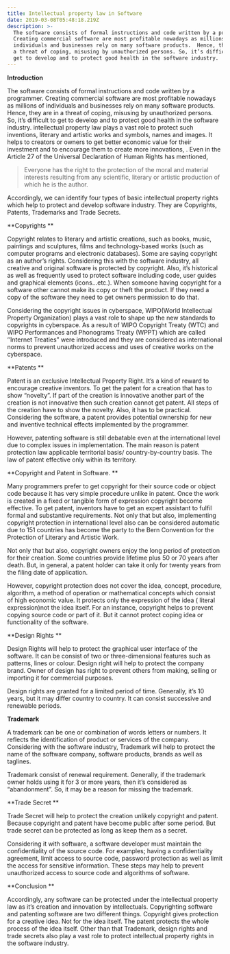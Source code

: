 ```yaml
---
title: Intellectual property law in Software
date: 2019-03-08T05:48:18.219Z
description: >-
  The software consists of formal instructions and code written by a programmer.
  Creating commercial software are most profitable nowadays as millions of
  individuals and businesses rely on many software products.  Hence, they are in
  a threat of coping, misusing by unauthorized persons. So, it’s difficult to
  get to develop and to protect good health in the software industry.
---
```

**Introduction**

The software consists of formal instructions and code written by a programmer. Creating commercial software are most profitable nowadays as millions of individuals and businesses rely on many software products.  Hence, they are in a threat of coping, misusing by unauthorized persons. So, it’s difficult to get to develop and to protect good health in the software industry.  intellectual property law plays a vast role to protect such inventions, literary and artistic works and symbols, names and images. It helps to creators or owners to get better economic value for their investment and to encourage them to create more innovations, . Even in the Article 27 of the Universal Declaration of Human Rights has mentioned, 

> Everyone has the right to the protection of the moral and material interests resulting from any scientific, literary or artistic production of which he is the author.

Accordingly, we can identify four types of basic intellectual property rights which help to protect and develop software industry. They are Copyrights, Patents, Trademarks and Trade Secrets.  

**Copyrights **

Copyright relates to literary and artistic creations, such as books, music, paintings and sculptures, films and technology-based works (such as computer programs and electronic databases). Some are saying copyright as an author’s rights. Considering this with the software industry, all creative and original software is protected by copyright. Also, it’s historical as well as frequently used to protect software including code, user guides and graphical elements (icons...etc.). When someone having copyright for a software other cannot make its copy or theft the product. If they need a copy of the software they need to get owners permission to do that.

Considering the copyright issues in cyberspace, WIPO(World Intellectual Property Organization) plays a vast role to shape up the new standards to copyrights in cyberspace. As a result of WIPO Copyright Treaty (WTC) and WIPO Performances and Phonograms Treaty (WPPT) which are called ‘’Internet Treaties” were introduced and they are considered as international norms to prevent unauthorized access and uses of creative works on the cyberspace.  

**Patents **

Patent is an exclusive Intellectual Property Right. It’s a kind of reward to encourage creative inventors. To get the patent for a creation that has to show “novelty”. If part of the creation is innovative another part of the creation is not innovative then such creation cannot get patent. All steps of the creation have to show the novelty. Also, it has to be practical. Considering the software, a patent provides potential ownership for new and inventive technical effects implemented by the programmer.  

However, patenting software is still debatable even at the international level due to complex issues in implementation. The main reason is patent protection law applicable territorial basis/ country-by-country basis. The law of patent effective only within its territory. 

**Copyright and Patent in Software. **

Many programmers prefer to get copyright for their source code or object code because it has very simple procedure unlike in patent. Once the work is created in a fixed or tangible form of expression copyright become effective. To get patent, inventors have to get an expert assistant to fulfil formal and substantive requirements. Not only that but also, implementing copyright protection in international level also can be considered automatic due to 151 countries has become the party to the Bern Convention for the Protection of Literary and Artistic Work.  

Not only that but also, copyright owners enjoy the long period of protection for their creation. Some countries provide lifetime plus 50 or 70 years after death. But, in general, a patent holder can take it only for twenty years from the filing date of application.  

However, copyright protection does not cover the idea, concept, procedure, algorithm, a method of operation or mathematical concepts which consist of high economic value. It protects only the expression of the idea ( literal expression)not the idea itself. For an instance, copyright helps to prevent copying source code or part of it. But it cannot protect coping idea or functionality of the software. 

**Design Rights **

Design Rights will help to protect the graphical user interface of the software. It can be consist of two or three-dimensional features such as patterns, lines or colour. Design right will help to protect the company brand. Owner of design has right to prevent others from making, selling or importing it for commercial purposes.  

Design rights are granted for a limited period of time. Generally, it’s 10 years, but it may differ country to country. It can consist successive and renewable periods. 

**Trademark**

 A trademark can be one or combination of words letters or numbers. It reflects the identification of product or services of the company. Considering with the software industry, Trademark will help to protect the name of the software company, software products, brands as well as taglines.  

Trademark consist of renewal requirement. Generally, if the trademark owner holds using it for 3 or more years, then it’s considered as “abandonment”. So, it may be a reason for missing the trademark. 

**Trade Secret **

Trade Secret will help to protect the creation unlikely copyright and patent. Because copyright and patent have become public after some period. But trade secret can be protected as long as keep them as a secret.  

Considering it with software, a software developer must maintain the confidentiality of the source code. For examples; having a confidentiality agreement, limit access to source code, password protection as well as limit the access for sensitive information. These steps may help to prevent unauthorized access to source code and algorithms of software. 

**Conclusion **

Accordingly, any software can be protected under the intellectual property law as it’s creation and innovation by intellectuals. Copyrighting software and patenting software are two different things. Copyright gives protection for a creative idea. Not for the idea itself. The patent protects the whole process of the idea itself. Other than that Trademark, design rights and trade secrets also play a vast role to protect intellectual property rights in the software industry.

